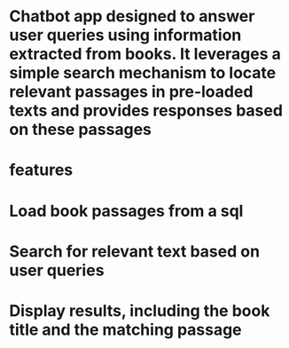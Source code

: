 # Chatbot app designed to answer user queries using information extracted from books. It leverages a simple search mechanism to locate relevant passages in pre-loaded texts and provides responses based on these passages
# features
# Load book passages from a sql 
# Search for relevant text based on user queries
# Display results, including the book title and the matching passage
